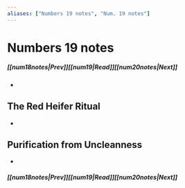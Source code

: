 ```yaml
---
aliases: ["Numbers 19 notes", "Num. 19 notes"]
---
```

# Numbers 19 notes
##### <span class=arrow-left></span>[[num18notes|Prev]]<span class=navigation-separator></span>[[num19|Read]]<span class=navigation-separator></span>[[num20notes|Next]]<span class=arrow-right></span>
- 
## The Red Heifer Ritual
- 
## Purification from Uncleanness
- 
##### <span class=arrow-left></span>[[num18notes|Prev]]<span class=navigation-separator></span>[[num19|Read]]<span class=navigation-separator></span>[[num20notes|Next]]<span class=arrow-right></span>